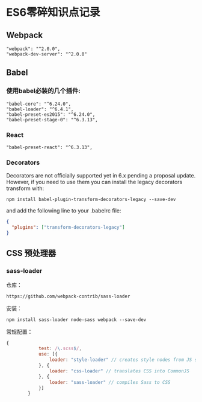 # ES6零碎知识点记录

## Webpack
       
	"webpack": "^2.0.0",
	"webpack-dev-server": "^2.0.0"
	
## Babel

### 使用babel必装的几个插件:

	"babel-core": "^6.24.0",
	"babel-loader": "^6.4.1",
	"babel-preset-es2015": "^6.24.0",
	"babel-preset-stage-0": "^6.3.13",
    
### React
        
	"babel-preset-react": "^6.3.13",
	
### 	Decorators

Decorators are not officially supported yet in 6.x pending a proposal update.
However, if you need to use them you can install the legacy decorators transform with:

	npm install babel-plugin-transform-decorators-legacy --save-dev

and add the following line to your .babelrc file:
```json
{
  "plugins": ["transform-decorators-legacy"]
}
```
	
## CSS 预处理器

### sass-loader

仓库：

	https://github.com/webpack-contrib/sass-loader
	
安装：

	npm install sass-loader node-sass webpack --save-dev

常规配置：

```js
{
            test: /\.scss$/,
            use: [{
                loader: "style-loader" // creates style nodes from JS strings
            }, {
                loader: "css-loader" // translates CSS into CommonJS
            }, {
                loader: "sass-loader" // compiles Sass to CSS
            }]
        }
```
	
         

	
	
	
	
    